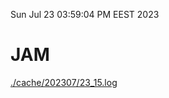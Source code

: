 Sun Jul 23 03:59:04 PM EEST 2023
# JAM
<a href='./cache/202307/23_15.log'>./cache/202307/23_15.log</a>
